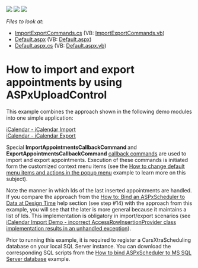 <!-- default badges list -->
![](https://img.shields.io/endpoint?url=https://codecentral.devexpress.com/api/v1/VersionRange/128547229/14.1.7%2B)
[![](https://img.shields.io/badge/Open_in_DevExpress_Support_Center-FF7200?style=flat-square&logo=DevExpress&logoColor=white)](https://supportcenter.devexpress.com/ticket/details/E3788)
[![](https://img.shields.io/badge/📖_How_to_use_DevExpress_Examples-e9f6fc?style=flat-square)](https://docs.devexpress.com/GeneralInformation/403183)
<!-- default badges end -->
<!-- default file list -->
*Files to look at*:

* [ImportExportCommands.cs](./CS/WebSite/App_Code/ImportExportCommands.cs) (VB: [ImportExportCommands.vb](./VB/WebSite/App_Code/ImportExportCommands.vb))
* [Default.aspx](./CS/WebSite/Default.aspx) (VB: [Default.aspx](./VB/WebSite/Default.aspx))
* [Default.aspx.cs](./CS/WebSite/Default.aspx.cs) (VB: [Default.aspx.vb](./VB/WebSite/Default.aspx.vb))
<!-- default file list end -->
# How to import and export appointments by using ASPxUploadControl


<p>This example combines the approach shown in the following demo modules into one simple application:</p><p><a href="http://demos.devexpress.com/ASPxSchedulerDemos/iCalendar/iCalendarImport.aspx"><u>iCalendar - iCalendar Import</u></a><br />
<a href="http://demos.devexpress.com/ASPxSchedulerDemos/iCalendar/iCalendarExport.aspx"><u>iCalendar - iCalendar Export</u></a></p><p>Special <strong>ImportAppointmentsCallbackCommand </strong>and <strong>ExportAppointmentsCallbackCommand</strong> <a href="http://documentation.devexpress.com/#AspNet/CustomDocument5462"><u>callback commands</u></a> are used to import and export appointments. Execution of these commands is initiated form the customized context menu items (see the <a href="https://www.devexpress.com/Support/Center/p/E291">How to change default menu items and actions in the popup menu</a> example to learn more on this subject).</p><p>Note the manner in which Ids of the last inserted appointments are handled. If you compare the approach from the <a href="http://documentation.devexpress.com/#AspNet/CustomDocument3844"><u>How to: Bind an ASPxScheduler to Data at Design Time</u></a> help section (see step #14) with the approach from this example, you will see that the later is more general because it maintains a list of Ids. This implementation is obligatory in import/export scenarios (see <a href="https://www.devexpress.com/Support/Center/p/B184873"> iCalendar Import Demo - incorrect AccessRowInsertionProvider class implementation results in an unhandled exception</a>).</p><p>Prior to running this example, it is required to register a CarsXtraScheduling database on your local SQL Server instance. You can download the corresponding SQL scripts from the <a href="https://www.devexpress.com/Support/Center/p/E215">How to bind ASPxScheduler to MS SQL Server database</a> example.</p>

<br/>


